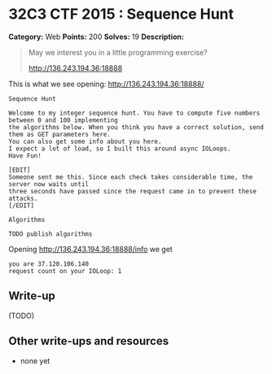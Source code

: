 # 32C3 CTF 2015 : Sequence Hunt

**Category:** Web
**Points:** 200
**Solves:** 19
**Description:**

> May we interest you in a little programming exercise?
> 
> 
> <http://136.243.194.36:18888>

This is what we see opening: http://136.243.194.36:18888/
```
Sequence Hunt

Welcome to my integer sequence hunt. You have to compute five numbers between 0 and 100 implementing 
the algorithms below. When you think you have a correct solution, send them as GET parameters here. 
You can also get some info about you here.
I expect a lot of load, so I built this around async IOLoops.
Have Fun!

[EDIT] 
Someone sent me this. Since each check takes considerable time, the server now waits until 
three seconds have passed since the request came in to prevent these attacks. 
[/EDIT]

Algorithms

TODO publish algorithms
```

Opening http://136.243.194.36:18888/info we get
```
you are 37.120.106.140
request count on your IOLoop: 1
```


## Write-up

(TODO)

## Other write-ups and resources

* none yet
